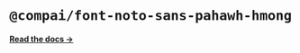 # `@compai/font-noto-sans-pahawh-hmong`

[**Read the docs &rarr;**](https://components.ai/docs/typefaces/noto-sans-pahawh-hmong)

